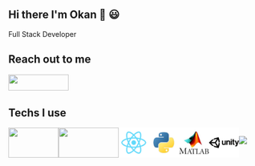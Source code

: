 ## Hi there I'm Okan :wave: :smiley:

Full Stack Developer

## Reach out to me

[<img height="32" width="120" src="https://camo.githubusercontent.com/a493f6833f99fb3c85788d6d9305e6b7a42b838e5ee5d138fd9a8214a7e77472/68747470733a2f2f696d672e736869656c64732e696f2f62616467652f6c696e6b6564696e2d2532333030373742352e7376673f267374796c653d666f722d7468652d6261646765266c6f676f3d6c696e6b6564696e266c6f676f436f6c6f723d7768697465" />](https://www.linkedin.com/in/okan-berho%C4%9Flu-1073601a3/)

## Techs I use

<img align="left" height="60" width="100" src="https://camo.githubusercontent.com/134ba5ddb189484394bb06509697e69390933f5b214c64d19c48fb868aad8b1f/68747470733a2f2f696d672e736869656c64732e696f2f62616467652f432532332d3543324439313f7374796c653d666f722d7468652d6261646765266c6f676f3d632d7368617270266c6f676f436f6c6f723d7768697465" data-canonical-src="https://img.shields.io/badge/C%23-5C2D91?style=for-the-badge&amp;logo=c-sharp&amp;logoColor=white" style="max-width:100%;">
<img align="left" height="60" width="120" src="https://camo.githubusercontent.com/f36a579a7440dd2cd03da4903249f86d0d44cb7020fd902512bccd139784b363/68747470733a2f2f696d672e736869656c64732e696f2f62616467652f2e4e45542d3543324439313f7374796c653d666f722d7468652d6261646765266c6f676f3d2e6e6574266c6f676f436f6c6f723d7768697465" data-canonical-src="https://img.shields.io/badge/.NET-5C2D91?style=for-the-badge&amp;logo=.net&amp;logoColor=white" style="max-width:100%;">
<img align="left" height="60" width="60" src=https://raw.githubusercontent.com/github/explore/80688e429a7d4ef2fca1e82350fe8e3517d3494d/topics/react/react.png>
<img align="left" height="60" width="60" src=https://raw.githubusercontent.com/github/explore/80688e429a7d4ef2fca1e82350fe8e3517d3494d/topics/python/python.png>
<img align="left" height="60" width="60" src=https://raw.githubusercontent.com/github/explore/80688e429a7d4ef2fca1e82350fe8e3517d3494d/topics/matlab/matlab.png>
<img align="left" height="60" width="60" src=https://raw.githubusercontent.com/github/explore/80688e429a7d4ef2fca1e82350fe8e3517d3494d/topics/unity/unity.png>
<br />
<img src="https://github-readme-stats.vercel.app/api/top-langs/?username=okanberhoglu&layout=compact)](https://github.com/anuraghazra/github-readme-stats">
